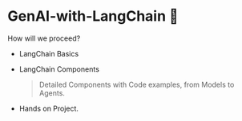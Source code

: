 # GenAI-with-LangChain 🔗
How will we proceed?
+ LangChain Basics
+ LangChain Components
  
  > Detailed Components with Code examples, from Models to Agents.

+ Hands on Project.
